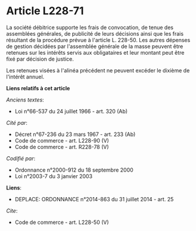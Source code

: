 # Article L228-71

La société débitrice supporte les frais de convocation, de tenue des assemblées générales, de publicité de leurs décisions
ainsi que les frais résultant de la procédure prévue à l'article L. 228-50. Les autres dépenses de gestion décidées par
l'assemblée générale de la masse peuvent être retenues sur les intérêts servis aux obligataires et leur montant peut être
fixé par décision de justice. 

Les retenues visées à l'alinéa précédent ne peuvent excéder le dixième de l'intérêt annuel.

**Liens relatifs à cet article**

_Anciens textes_:

  - Loi n°66-537 du 24 juillet 1966 - art. 320 (Ab)

_Cité par_:

  - Décret n°67-236 du 23 mars 1967 - art. 233 (Ab)
  - Code de commerce - art. L228-90 (V)
  - Code de commerce - art. R228-78 (V)

_Codifié par_:

  - Ordonnance n°2000-912 du 18 septembre 2000
  - Loi n°2003-7 du 3 janvier 2003

**Liens**:

  - DEPLACE: ORDONNANCE n°2014-863 du 31 juillet 2014 - art. 25

_Cite_:

  - Code de commerce - art. L228-50 (V)

